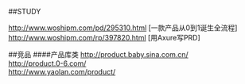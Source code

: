 ##STUDY
  
http://www.woshipm.com/pd/295310.html [一款产品从0到1诞生全流程]  
http://www.woshipm.com/rp/397820.html [用Axure写PRD]

##竞品
####产品库类
http://product.baby.sina.com.cn/  
http://product.0-6.com/  
http://www.yaolan.com/product/  
